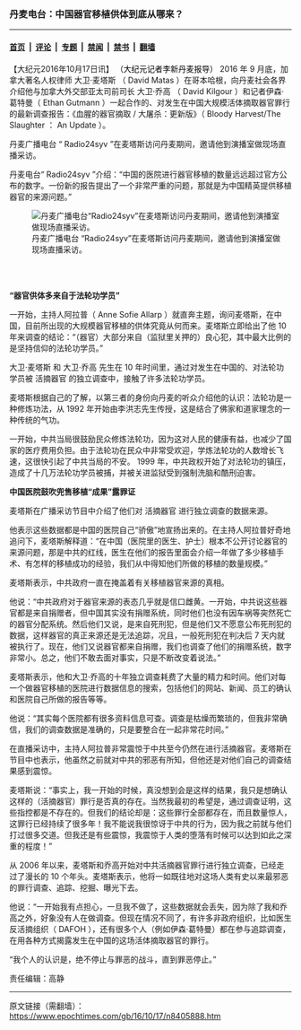 ### 丹麦电台：中国器官移植供体到底从哪来？

---

#### [首页](../../../..?n8405888) &nbsp;|&nbsp; [评论](../../../../../epoch-comment?n8405888) &nbsp;|&nbsp; [专题](../../../../../epoch-special?n8405888) &nbsp;|&nbsp; [禁闻](../../../../../epoch-news?n8405888) &nbsp;|&nbsp; [禁书](../../../../../books?n8405888) &nbsp;|&nbsp; [翻墙](https://github.com/gfw-breaker/nogfw/blob/master/README.md?n8405888)


<div class="post_content" id="artbody" itemprop="articleBody">
 <!-- article content begin -->
 <p>
  【大纪元2016年10月17日讯】
  <span lang="ZH-TW">
   <span style="color: #000000;">
    （大纪元记者李新丹麦报导）
   </span>
  </span>
  2016
  <span lang='\"ZH-CN\"'>
   年
  </span>
  9
  <span lang='\"ZH-CN\"'>
   月底，加拿大著名人权律师
   <ok href="https://www.epochtimes.com/gb/tag/%E5%A4%A7%E5%8D%AB%C2%B7%E9%BA%A6%E5%A1%94%E6%96%AF.html">
    大卫·麦塔斯
   </ok>
   （
  </span>
  David Matas
  <span lang='\"ZH-CN\"'>
   ）在哥本哈根，向丹麦社会各界介绍他与加拿大外交部亚太司前司长
   <ok href="https://www.epochtimes.com/gb/tag/%E5%A4%A7%E5%8D%AB%C2%B7%E4%B9%94%E9%AB%98.html">
    大卫·乔高
   </ok>
   （
  </span>
  David Kilgour
  <span lang='\"ZH-CN\"'>
   ）和记者伊森·葛特曼（
  </span>
  Ethan Gutmann
  <span lang='\"ZH-CN\"'>
   ）一起合作的、对发生在中国大规模活体摘取器官罪行的最新调查报告：《血腥的器官摘取
  </span>
  /
  <span lang='\"ZH-CN\"'>
   大屠杀：更新版》（
  </span>
  Bloody Harvest/The Slaughter
  <span lang='\"ZH-CN\"'>
   ：
  </span>
  An Update
  <span lang='\"ZH-CN\"'>
   ）。
  </span>
 </p>
 <p>
  <span lang='\"ZH-CN\"'>
   <ok href="https://www.epochtimes.com/gb/tag/%E4%B8%B9%E9%BA%A6%E5%B9%BF%E6%92%AD%E7%94%B5%E5%8F%B0.html">
    丹麦广播电台
   </ok>
   “
  </span>
  Radio24syv
  <span lang='\"ZH-CN\"'>
   ”在麦塔斯访问丹麦期间，邀请他到演播室做现场直播采访。
  </span>
 </p>
 <p>
  <span lang='\"ZH-CN\"'>
   丹麦电台“
  </span>
  Radio24syv
  <span lang='\"ZH-CN\"'>
   ”介绍：“中国的医院进行器官移植的数量远远超过官方公布的数字。一份新的报告提出了一个非常严重的问题，那就是为中国精英提供移植器官的来源问题。”
  </span>
 </p>
 <figure aria-describedby="caption-attachment-8413512" class="wp-caption aligncenter" id="attachment_8413512" style="width: 450px">
  <ok href=" https://i.epochtimes.com/assets/uploads/2016/10/2016-10-15-minghui-falun-gong-denmark_01-ss-1-450x175.jpg" rel="noreferrer noopener" target="_blank">
   <img alt="丹麦广播电台“Radio24syv”在麦塔斯访问丹麦期间，邀请他到演播室做现场直播采访。" class="size-medium wp-image-8413512" src="https://i.epochtimes.com/assets/uploads/2016/10/2016-10-15-minghui-falun-gong-denmark_01-ss-1-450x175.jpg"/>
  </ok>
  <br/><figcaption class="wp-caption-text" id="caption-attachment-8413512">
   <ok href="https://www.epochtimes.com/gb/tag/%E4%B8%B9%E9%BA%A6%E5%B9%BF%E6%92%AD%E7%94%B5%E5%8F%B0.html">
    丹麦广播电台
   </ok>
   “Radio24syv”在麦塔斯访问丹麦期间，邀请他到演播室做现场直播采访。
  </figcaption><br/>
 </figure><br/>
 <p>
  <strong>
   <span lang='\"ZH-CN\"'>
    “器官供体多来自于法轮功学员”
   </span>
  </strong>
 </p>
 <p>
  <span lang='\"ZH-CN\"'>
   一开始，主持人阿拉普（
  </span>
  Anne Sofie Allarp
  <span lang='\"ZH-CN\"'>
   ）就直奔主题，询问麦塔斯，在中国，目前所出现的大规模器官移植的供体究竟从何而来。麦塔斯立即给出了他
  </span>
  10
  <span lang='\"ZH-CN\"'>
   年来调查的结论：“（器官）大部分来自（监狱里关押的）良心犯，其中最大比例的是坚持信仰的法轮功学员。”
  </span>
 </p>
 <p>
  <span lang='\"ZH-CN\"'>
   <ok href="https://www.epochtimes.com/gb/tag/%E5%A4%A7%E5%8D%AB%C2%B7%E9%BA%A6%E5%A1%94%E6%96%AF.html">
    大卫·麦塔斯
   </ok>
   和
   <ok href="https://www.epochtimes.com/gb/tag/%E5%A4%A7%E5%8D%AB%C2%B7%E4%B9%94%E9%AB%98.html">
    大卫·乔高
   </ok>
   先生在
  </span>
  10
  <span lang='\"ZH-CN\"'>
   年时间里，通过对发生在中国的、对法轮功学员被
   <ok href="https://www.epochtimes.com/gb/tag/%E6%B4%BB%E6%91%98%E5%99%A8%E5%AE%98.html">
    活摘器官
   </ok>
   的独立调查中，接触了许多法轮功学员。
  </span>
 </p>
 <p>
  <span lang='\"ZH-CN\"'>
   麦塔斯根据自己的了解，以第三者的身份向丹麦的听众介绍他的认识：法轮功是一种修炼功法，从
  </span>
  1992
  <span lang='\"ZH-CN\"'>
   年开始由李洪志先生传授，这是结合了佛家和道家理念的一种传统的气功。
  </span>
 </p>
 <p>
  <span lang='\"ZH-CN\"'>
   一开始，中共当局很鼓励民众修炼法轮功，因为这对人民的健康有益，也减少了国家的医疗费用负担。由于法轮功在民众中非常受欢迎，学炼法轮功的人数增长飞速，这很快引起了中共当局的不安。
  </span>
  1999
  <span lang='\"ZH-CN\"'>
   年，中共政权开始了对法轮功的镇压，造成了十几万法轮功学员被捕，并被关进监狱受到强制洗脑和酷刑迫害。
  </span>
 </p>
 <p>
  <strong>
   <span lang='\"ZH-CN\"'>
    中国医院鼓吹兜售移植“成果”露罪证
   </span>
  </strong>
 </p>
 <p>
  <span lang='\"ZH-CN\"'>
   麦塔斯在广播采访节目中介绍了他们对
   <ok href="https://www.epochtimes.com/gb/tag/%E6%B4%BB%E6%91%98%E5%99%A8%E5%AE%98.html">
    活摘器官
   </ok>
   进行独立调查的数据来源。
  </span>
 </p>
 <p>
  <span lang='\"ZH-CN\"'>
   他表示这些数据都是中国的医院自己“骄傲”地宣扬出来的。在主持人阿拉普好奇地追问下，麦塔斯解释道：“在中国（医院里的医生、护士）根本不公开讨论器官的来源问题，那是中共的红线，医生在他们的报告里面会介绍一年做了多少移植手术、有怎样的移植成功的经验，我们从中得知他们所做的移植的数量规模。”
  </span>
 </p>
 <p>
  <span lang='\"ZH-CN\"'>
   麦塔斯表示，中共政府一直在掩盖着有关移植器官来源的真相。
  </span>
 </p>
 <p>
  <span lang='\"ZH-CN\"'>
   他说：“中共政府对于器官来源的表态几乎就是信口雌黄。一开始，中共说这些器官都是来自捐赠者，但中国其实没有捐赠系统，同时他们也没有因车祸等突然死亡的器官分配系统。然后他们又说，是来自死刑犯，但是他们又不愿意公布死刑犯的数据，这样器官的真正来源还是无法追踪，况且，一般死刑犯在判决后
  </span>
  7
  <span lang='\"ZH-CN\"'>
   天内就被执行了。现在，他们又说器官都来自捐赠，我们也调查了他们的捐赠系统，数字非常小。总之，他们不敢去面对事实，只是不断改变着说法。”
  </span>
 </p>
 <p>
  <span lang='\"ZH-CN\"'>
   麦塔斯表示，他和大卫·乔高的十年独立调查耗费了大量的精力和时间。他们对每一个做器官移植的医院进行数据信息的搜索，包括他们的网站、新闻、员工的确认和医院自己所做的报告等等。
  </span>
 </p>
 <p>
  <span lang='\"ZH-CN\"'>
   他说：“其实每个医院都有很多资料信息可查。调查是枯燥而繁琐的，但我非常确信，我们的调查数据是准确的，只是要整合在一起非常花时间。”
  </span>
 </p>
 <p>
  <span lang='\"ZH-CN\"'>
   在直播采访中，主持人阿拉普非常震惊于中共至今仍然在进行活摘器官。麦塔斯在节目中也表示，他虽然之前就对中共的邪恶有所知，但他还是对他们自己的调查结果感到震惊。
  </span>
 </p>
 <p>
  <span lang='\"ZH-CN\"'>
   麦塔斯说：“事实上，我一开始的时候，真没想到会是这样的结果，我只是想确认这样的（活摘器官）罪行是否真的存在。当然我最初的希望是，通过调查证明，这些指控都是不存在的。但我们的结论却是：这些罪行全部都存在，而且数量惊人，这罪行已经持续了很多年！我不能说我很惊讶于中共的行为，因为我之前就与他们打过很多交道。但我还是有些震惊，我震惊于人类的堕落有时候可以达到如此之深重的程度！”
  </span>
 </p>
 <p>
  <span lang='\"ZH-CN\"'>
   从
  </span>
  2006
  <span lang='\"ZH-CN\"'>
   年以来，麦塔斯和乔高开始对中共活摘器官罪行进行独立调查，已经走过了漫长的
  </span>
  10
  <span lang='\"ZH-CN\"'>
   个年头。麦塔斯表示，他将一如既往地对这场人类有史以来最邪恶的罪行调查、追踪、挖掘、曝光下去。
  </span>
 </p>
 <p>
  <span lang='\"ZH-CN\"'>
   他说：“一开始我有点担心，一旦我不做了，这些数据就会丢失，因为除了我和乔高之外，好象没有人在做调查。但现在情况不同了，有许多非政府组织，比如医生反活摘组织（
  </span>
  DAFOH
  <span lang='\"ZH-CN\"'>
   ），还有很多个人（例如伊森·葛特曼）都在参与追踪调查，在用各种方式揭露发生在中国的这场活体摘取器官的罪行。
  </span>
 </p>
 <p>
  <span lang='\"ZH-CN\"'>
   “我个人的认识是，绝不停止与罪恶的战斗，直到罪恶停止。”
  </span>
 </p>
 <p>
  责任编辑：高静
 </p>
 <p>
  <span lang="ZH-CN">
  </span>
 </p>
 <!-- article content end -->
 <div id="below_article_ad">
 </div>
</div>


---

原文链接（需翻墙）：https://www.epochtimes.com/gb/16/10/17/n8405888.htm